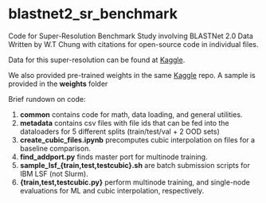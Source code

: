 # blastnet2_sr_benchmark
Code for Super-Resolution Benchmark Study involving BLASTNet 2.0 Data
Written by W.T Chung with citations for open-source code in individual files.

Data for this super-resolution can be found at [Kaggle](https://www.kaggle.com/datasets/waitongchung/blastnet-momentum-3d-sr-dataset).

We also provided pre-trained weights in the same [Kaggle](https://www.kaggle.com/datasets/waitongchung/blastnet-momentum-3d-sr-dataset) repo. A sample is provided in the **weights** folder

Brief rundown on code:
1. **common** contains code for math, data loading, and general utilities.
2. **metadata** contains csv files with file ids that can be fed into the dataloaders for 5 different splits (train/test/val + 2 OOD sets)
3. **create_cubic_files.ipynb** precomputes cubic interpolation on files for a baseline comparison.
4. **find_addport.py** finds master port for multinode training.
5. **sample_lsf_{train,test,testcubic}.sh** are batch submission scripts for IBM LSF (not Slurm).
6. **{train,test,testcubic.py}** perform multinode training, and single-node evaluations for ML and cubic interpolation, respectively.